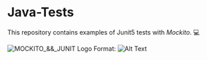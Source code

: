 # Java-Tests
This repository contains examples of Junit5 tests with _Mockito_.
:computer:

![MOCKITO_&&_JUNIT Logo](/Users/aleksandra/Downloads/mockito-junit5-logo3.png)
Format: ![Alt Text](url)
